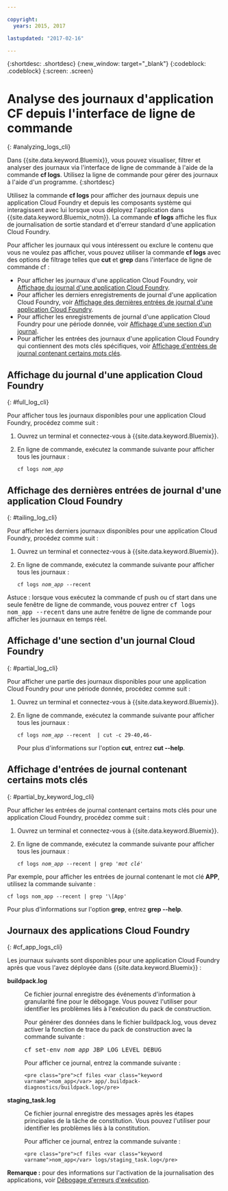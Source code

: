 ```yaml
---

copyright:
  years: 2015, 2017

lastupdated: "2017-02-16"

---
```



{:shortdesc: .shortdesc}
{:new_window: target="_blank"}
{:codeblock: .codeblock}
{:screen: .screen}

# Analyse des journaux d'application CF depuis l'interface de ligne de commande
{: #analyzing_logs_cli}

Dans {{site.data.keyword.Bluemix}}, vous pouvez visualiser, filtrer et analyser des journaux via l'interface de ligne de commande à l'aide de la commande **cf logs**. Utilisez la ligne de commande pour gérer des journaux à l'aide d'un programme. 
{:shortdesc}

Utilisez la commande **cf logs** pour afficher des journaux depuis une application Cloud Foundry et depuis les composants système qui interagissent avec lui lorsque vous déployez l'application dans {{site.data.keyword.Bluemix_notm}}. La commande **cf logs** affiche les flux de journalisation de sortie standard et d'erreur standard d'une application Cloud Foundry.

Pour afficher les journaux qui vous intéressent ou exclure le contenu que vous ne voulez pas afficher, vous pouvez utiliser la commande **cf logs** avec des options de filtrage telles que **cut** et **grep** dans l'interface de ligne de commande cf :

* Pour afficher les journaux d'une application Cloud Foundry, voir [Affichage du journal d'une application Cloud Foundry](logging_view_cli.html#full_log_cli).
* Pour afficher les derniers enregistrements de journal d'une application Cloud Foundry, voir [Affichage des dernières entrées de journal d'une application Cloud Foundry](logging_view_cli.html#tailing_log_cli).
* Pour afficher les enregistrements de journal d'une application Cloud Foundry pour une période donnée, voir [Affichage d'une section d'un journal](logging_view_cli.html#partial_log_cli).
* Pour afficher les entrées des journaux d'une application Cloud Foundry qui contiennent des mots clés spécifiques, voir [Affichage d'entrées de journal contenant certains mots clés](logging_view_cli.html#partial_by_keyword_log_cli).


## Affichage du journal d'une application Cloud Foundry
{: #full_log_cli}

Pour afficher tous les journaux disponibles pour une application Cloud Foundry, procédez comme suit :

1. Ouvrez un terminal et connectez-vous à {{site.data.keyword.Bluemix}}.

2. En ligne de commande, exécutez la commande suivante pour afficher tous les journaux :

   <pre class="pre screen"><code>cf logs <var class="keyword varname">nom_app</var></code></pre>
   
   
## Affichage des dernières entrées de journal d'une application Cloud Foundry
{: #tailing_log_cli}

Pour afficher les derniers journaux disponibles pour une application Cloud Foundry, procédez comme suit :

1. Ouvrez un terminal et connectez-vous à {{site.data.keyword.Bluemix}}.

2. En ligne de commande, exécutez la commande suivante pour afficher tous les journaux :

     <pre class="pre screen"><code>cf logs <var class="keyword varname">nom_app</var> --recent</code></pre>

<div class="note tip"><span class="tiptitle">Astuce :</span> lorsque vous exécutez la commande <span class="keyword cmdname">cf push</span> ou <span class="keyword cmdname">cf start</span> dans une seule fenêtre de ligne de commande, vous pouvez entrer <samp class="ph codeph">cf logs nom_app --recent</samp> dans une autre fenêtre de ligne de commande pour afficher les journaux en temps réel. </div>


## Affichage d'une section d'un journal Cloud Foundry
{: #partial_log_cli}

Pour afficher une partie des journaux disponibles pour une application Cloud Foundry pour une période donnée, procédez comme suit :

1. Ouvrez un terminal et connectez-vous à {{site.data.keyword.Bluemix}}.

2. En ligne de commande, exécutez la commande suivante pour afficher tous les journaux :

    <pre class="pre screen"><code>cf logs <var class="keyword varname">nom_app</var> --recent  | cut -c 29-40,46-</code></pre>
    
    Pour plus d'informations sur l'option **cut**, entrez **cut --help**.


## Affichage d'entrées de journal contenant certains mots clés
{: #partial_by_keyword_log_cli}

Pour afficher les entrées de journal contenant certains mots clés pour une application Cloud Foundry, procédez comme suit :

1. Ouvrez un terminal et connectez-vous à {{site.data.keyword.Bluemix}}.

2. En ligne de commande, exécutez la commande suivante pour afficher tous les journaux :

    <pre class="pre screen"><code>cf logs <var class="keyword varname">nom_app</var> --recent | grep '<var class="keyword varname">mot clé</var>'</code></pre>
    

Par exemple, pour afficher les entrées de journal contenant le mot clé **APP**, utilisez la commande suivante :

<pre class="pre screen"><code>cf logs nom_app --recent | grep '\[App' </code></pre>

Pour plus d'informations sur l'option **grep**, entrez **grep --help**.


## Journaux des applications Cloud Foundry
{: #cf_app_logs_cli}

Les journaux suivants sont disponibles pour une application Cloud Foundry après que vous l'avez déployée dans {{site.data.keyword.Bluemix}} :

<dl><dt><strong>buildpack.log</strong></dt>
<dd>
<p>Ce fichier journal enregistre des événements d'information à granularité fine pour le débogage. Vous pouvez l'utiliser pour identifier les problèmes liés à l'exécution du pack de construction.</p>

<p>Pour générer des données dans le fichier <span class="ph filepath">buildpack.log</span>, vous devez activer la fonction de trace du pack de construction avec la commande suivante :</p>

   <pre class="pre">cf set-env <var class="keyword varname">nom_app</var> JBP_LOG_LEVEL DEBUG</pre>
   
<p>Pour afficher ce journal, entrez la commande suivante :</p>

    <pre class="pre">cf files <var class="keyword varname">nom_app</var> app/.buildpack-diagnostics/buildpack.log</pre>

</dd>

<dt><strong>staging_task.log</strong></dt>
<dd><p>Ce fichier journal enregistre des messages après les étapes principales de la tâche de constitution. Vous pouvez l'utiliser pour identifier les problèmes liés à la constitution.</p>

<p>Pour afficher ce journal, entrez la commande suivante :</p>

    <pre class="pre">cf files <var class="keyword varname">nom_app</var> logs/staging_task.log</pre>
</dd>
</dl>

**Remarque :** pour des informations sur l'activation de la journalisation des applications, voir [Débogage d'erreurs d'exécution](/docs/debug/index.html#debugging-runtime-errors).

